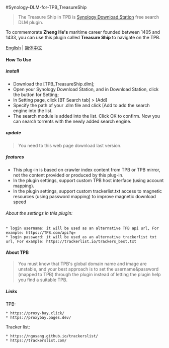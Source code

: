 #Synology-DLM-for-TPB_TreasureShip

> The Treasure Ship in TPB is [Synology Download Station](https://www.synology.com/en-global/dsm/packages/DownloadStation) free search DLM plugin.

To commemorate <b>Zheng He's</b> maritime career founded between 1405 and 1433, you can use this plugin called <b>Treasure Ship</b> to navigate on the TPB.


[English](README.cn.md) | [简体中文](README.cn.md)


#### How To Use

##### install

* Download the [TPB_TreasureShip.dlm];
* Open your Synology Download Station, and in Download Station, click the button for Setting;
* In Setting page, click [BT Search tab] > [Add]
* Specify the path of your .dlm file and click [Add to add the search engine into the list.
* The search module is added into the list. Click OK to confirm. Now you can search torrents with the
  newly added search engine.
  
##### update

> You need to this web page download last version.


##### features

+ This plug-in is based on crawler index content from TPB or TPB mirror, not the content provided or produced by this plug-in.
+ In the plugin settings, support custom TPB host interface (using account mapping).
+ In the plugin settings, support custom trackerlist.txt access to magnetic resources (using password mapping) to improve magnetic download speed

###### About the settings in this plugin:

    * login username: it will be used as an alternative TPB api url, For example: https://TPB.com/api?q=
    * login password: it will be used as an alternative trackerlist txt url, For example: https://trackerlist.io/trackers_best.txt


#### About TPB

> You must know that TPB's global domain name and image are unstable, and your best approach is to set the username&password (mapped to TPB) through the plugin instead of letting the plugin help you find a suitable TPB.


##### Links

TPB:

    * https://proxy-bay.click/
    * https://proxybay.pages.dev/
 
 
Tracker list:

    * https://ngosang.github.io/trackerslist/
    * https://trackerslist.com/